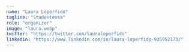 ```yaml
---
name: "Laura Loperfido"
tagline: "Studentessa"
role: "organizer"
image: "laura.webp"
twitter: "https://twitter.com/lauraloperfido"
linkedin: "https://www.linkedin.com/in/laura-loperfido-935952173/"
---
```

